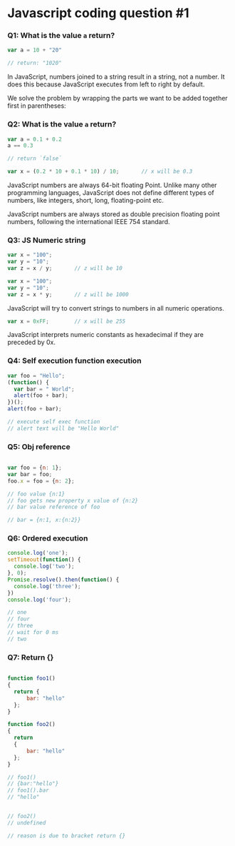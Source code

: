 # Javascript coding question #1

### Q1: What is the value `a` return?
```js
var a = 10 + "20"

// return: "1020"
```

In JavaScript, numbers joined to a string result in a string, not a number.
It does this because JavaScript executes from left to right by default.

We solve the problem by wrapping the parts we want to be added together first in parentheses:

### Q2: What is the value `a` return?

```js
var a = 0.1 + 0.2
a == 0.3

// return `false`

var x = (0.2 * 10 + 0.1 * 10) / 10;       // x will be 0.3
```
JavaScript numbers are always 64-bit floating Point. Unlike many other programming languages, JavaScript does not define different types of numbers, like integers, short, long, floating-point etc.

JavaScript numbers are always stored as double precision floating point numbers, following the international IEEE 754 standard.

### Q3: JS Numeric string
```js
var x = "100";
var y = "10";
var z = x / y;       // z will be 10

var x = "100";
var y = "10";
var z = x * y;       // z will be 1000
```

JavaScript will try to convert strings to numbers in all numeric operations.
```js
var x = 0xFF;        // x will be 255
```
JavaScript interprets numeric constants as hexadecimal if they are preceded by 0x.

### Q4: Self execution function execution
```js
var foo = "Hello";
(function() {
  var bar = " World";
  alert(foo + bar);
})();
alert(foo + bar);

// execute self exec function 
// alert text will be "Hello World"
```

### Q5: Obj reference
```js

var foo = {n: 1};
var bar = foo;
foo.x = foo = {n: 2};

// foo value {n:1}
// foo gets new property x value of {n:2}
// bar value reference of foo

// bar = {n:1, x:{n:2}}
```

### Q6: Ordered execution
```js
console.log('one');
setTimeout(function() {
  console.log('two');
}, 0);
Promise.resolve().then(function() {
  console.log('three');
})
console.log('four');

// one
// four
// three
// wait for 0 ms
// two
```

### Q7: Return {}
```js

function foo1()
{
  return {
      bar: "hello"
  };
}

function foo2()
{
  return
  {
      bar: "hello"
  };
}

// foo1()
// {bar:"hello"}
// foo1().bar
// "hello"


// foo2()
// undefined

// reason is due to bracket return {}
```
